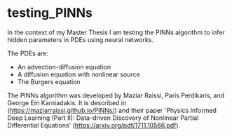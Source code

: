 # testing_PINNs
In the context of my Master Thesis I am testing the PINNs algorithm to infer hidden parameters in PDEs using neural networks.

The PDEs are:
* An advection-diffusion equation
* A diffusion equation with nonlinear source
* The Burgers equation


The PINNs algorithm was developed by Maziar Raissi, Paris Perdikaris, and George Em Karniadakis. It is described in (https://maziarraissi.github.io/PINNs/) and their paper 'Physics Informed Deep Learning (Part II): Data-driven Discovery of Nonlinear Partial Differential Equations' (https://arxiv.org/pdf/1711.10566.pdf).
